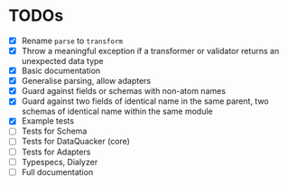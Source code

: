 # TODOs
- [x] Rename `parse` to `transform`
- [x] Throw a meaningful exception if a transformer or validator returns an unexpected data type
- [x] Basic documentation
- [x] Generalise parsing, allow adapters
- [x] Guard against fields or schemas with non-atom names
- [x] Guard against two fields of identical name in the same parent, two schemas of identical name within the same module
- [x] Example tests
- [ ] Tests for Schema
- [ ] Tests for DataQuacker (core)
- [ ] Tests for Adapters
- [ ] Typespecs, Dialyzer
- [ ] Full documentation
